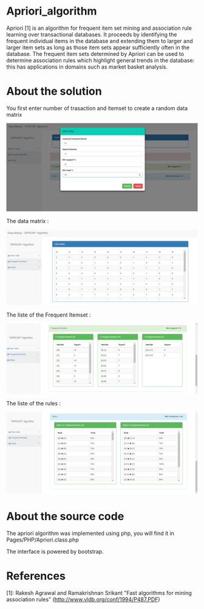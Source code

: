 # Apriori_algorithm

Apriori [1] is an algorithm for frequent item set mining and association rule learning over transactional databases. It proceeds by identifying the frequent individual items in the database and extending them to larger and larger item sets as long as those item sets appear sufficiently often in the database. The frequent item sets determined by Apriori can be used to determine association rules which highlight general trends in the database: this has applications in domains such as market basket analysis.

# About the solution

You first enter number of trasaction and itemset to create a random data matrix

![alt text](https://github.com/CHEREF-Mehdi/Apriori_algorithm/blob/master/ImageForReadMe/EnterData.PNG)

The data matrix :

![alt text](https://github.com/CHEREF-Mehdi/Apriori_algorithm/blob/master/ImageForReadMe/DataMatrix.PNG)

The liste of the Frequent Itemset :

![alt text](https://github.com/CHEREF-Mehdi/Apriori_algorithm/blob/master/ImageForReadMe/frequentItemset.PNG)

The liste of the rules :

![alt text](https://github.com/CHEREF-Mehdi/Apriori_algorithm/blob/master/ImageForReadMe/Rules.PNG)

# About the source code

The apriori algorithm was implemented using php, you will find it in Pages/PHP/Apriori.class.php

The interface is powered by bootstrap.

# References

[1]: Rakesh Agrawal and Ramakrishnan Srikant "Fast algorithms for mining association rules" (http://www.vldb.org/conf/1994/P487.PDF)
